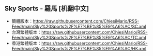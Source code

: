 ## Sky Sports - 羅馬 [机翻中文]
- 簡體版本：https://raw.githubusercontent.com/ChiesiMario/RSS-Feed/main/Sky%20Sports%2F%E7%BE%85%E9%A6%AC/SC.xml
- 台灣繁體版本：https://raw.githubusercontent.com/ChiesiMario/RSS-Feed/main/Sky%20Sports%2F%E7%BE%85%E9%A6%AC/TC.xml
- 香港繁體版本：https://raw.githubusercontent.com/ChiesiMario/RSS-Feed/main/Sky%20Sports%2F%E7%BE%85%E9%A6%AC/HK.xml
